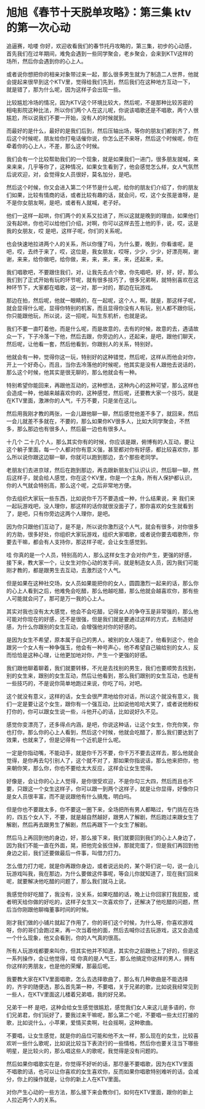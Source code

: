 # 旭旭《春节十天脱单攻略》：第三集 ktv的第一次心动

追逼赛，哈喽 你好，欢迎收看我们的春节托丹攻略的，第三集，初步的心动感，首先我们在过年期间，难免会遇到一些同学聚会，老乡聚会，会来到KTV这样的场所，然后你会遇到你的心上人。

或者说你想把你的相亲对象带过来一起，那么很多男生就为了制造二人世界，他就会提起来很早到这个KTV里，觉得给我们先到，然后我们在这种地方互动一下，就是错了，那为什么呢，因为这样子会出现一些。

比较尴尬冷场的情况，因为KTV这个环境比较大，然后呢，不是那种比较苏密的相电影院这种比法，所以你们两个人在这儿呢，你说该唱歌还是不唱歌，两个人很尴尬，所以说我们不要一开始，没有人的时候就到。

而最好的是什么，最好的是我们后到，然后压轴出场，等你的朋友们都到齐了，然后这个时候呢，朋友给你打电话催你说，你怎么还不来呀，然后这个时候呢，你在牵着你的心上人，不差，那么这个时候。

我们会有一个比较帮助我们的一个现象，就是如果我们一进门，很多朋友就喊，来来来来，几乎等你了，这种情况，如果女生看到了，他会感觉怎么样，女人气氛然后说欢迎，对，会觉得女人员很好，莫名加分，是吧。

然后这个时候，你又会进入第二个环节是什么呢，给你的朋友们介绍了，你的朋友们如果，比较有情商的话，或者比较有趣的话，就会问，哎，这个女孩是谁呀，是不是你女朋友啊，是吧，或者有人就喊，老子好。

他们一这样一起哄，你们两个的关系又拉进了，所以这就是晚到的理由，如果他们没有起哄，你也可以给他们介绍，对啊，你可以这样去签上他的手，说，哎，这是我的女朋友，哎 是吧，这样子呢，你们的关系呢。

也会快速地拉进两个人的关系，所以你懂了吗，为什么要，晚到，你看谁呢，是吧，哎，去终于来了，哎，这位是，我女朋友，哎呀，少少，少少，好漂亮啊，谢谢，来来，给你做吧，给你做，来，来，来，来，来，还起来，来。

我们唱歌吧，不要跟住我们，对，让我先去点个歌，你先唱吧，好，好，好，那么我们到了正式开始有玩的环节呢，就有很多技巧了，很多兄弟啊，就特别喜欢在这种环节下，大家都在唱歌，这一对，那一对的，那边在玩游戏。

那边在拍，然后呢，他就一眼睛的，在一起呢，这个人，啊，就是，那这样子呢，就会显得什么呢，显得你特别的机客，而且显得你没有人有玩，别人都不跟你玩，你只能跟他玩，所以说，这一招呢，叫生东机析，也就是说。

我们不要一直叮着他，而是什么呢，而是故意的，去有的时候，故意的去，遇请故众一下，下子冷落一下他，然后去跟，你旁边的人，还起来，是吧，跟他们聊天，然后呢，让他看一套，然后他看到，你跟别人的关系，特别好。

他就会有一种，觉得你这一玩，特别好的这种错觉，然后呢，这样从而他会对你，开上一个好奇心，而且，当你去冷落他的时候呢，他其实是没有人跟他去说话的，那么这个时候，他其实是很无聊的，那么他就会有一种。

特别希望你能回来，再跟他互动的，这种想法，这种内心的这种可望，那么这样也会造成一种，他越来越喜欢你的，这种感觉，然后呢，还要教大家一个技巧，就是在KTV里面，激淋你的人气，千万不要，只是坐在这儿。

然后用我刚才教的两张，一会儿跟他聊一聊，然后感觉他差不多了，就回来，然后一会儿就差不多就在，不要的，那么如果你KV很多人，比如大同学聚会，不然多，那么那边也有很多人，然后最一边也有很多人。

十几个 二十几个人，那么其实你有的时候，你应该是跟，俯博有的人互动，要让这个躺子里面，每一个人都对你有意义强，甚至都对你有好感，都比较喜欢你，那么所以说你跟这边聊一聊，你就可以跑到那边，去个那些老同学。

老朋友们去进京球，然后在跑到那边，再去跟新朋友们认识认识，然后聊一聊，然后这样子，就会给人感觉，你在这个KV里，你是一个主角，所有人保护都认识，你的人气就会特别高，那么这个呢，之后非常地方便。

你去组织大家玩一些东西，比如说你千万不要造成一种，什么结果说，来 我们来一起玩游戏吧，没人理你，那这样的话你就很没面子了，那你喜欢的女生就看到了，是吧，只有你旁边这两个人理你，是吧。

因为你只跟他们互动了，是不是，所以说你激烈这个人气，就会有很多，对你很多的方助，很多好处，你组织大家玩游戏，组织大家唱歌，或者说你要去唱歌所，你要去干嘛，都会有人支持你，那这样子呢，会让女生感觉到。

哇 你真的是一个人员，特别高的人，那么这样女生才会对你产生，更强的好感，接下来，教大家一个，让女生对你心动的发手间，就是制造女人员，因为我们可能刚才教的，都是跟男生去互动，去激烈这个人气。

但是如果在这种社交场，女人员如果能把你的女人，圆圆激烈一起来的话，那么你的心上人看到之后，他难免会吃醋，那么他越吃醋，那么他就会越喜欢你，那有些人可能就会问了，那可是万一我的心上人。

其实对我也没有太大感觉，他会不会吃醋，记得女人的争夺玉是非常强的，那么他可能对你现在的好感，还不是很强，但是我们就是要通过这样的方式，去制造好感，为什么你跟别的女生互动，会增强他对你的好感的。

是因为女生不希望，原本属于自己的男人，被别的女人强走了，他看到这个，他会跟另一个女人有一种争强玉，他会有一种号声心，他不希望自己输给别的女人，反而恰恰是这种心理，让他更加地对你，产生一个更强的好感。

我们跟他聊着聊着，我们就要转移，不光是去找别的男生，我们也要顺势去找到，别的女生来，跟别的女生互动，然后让他看到，那么我们跟别的女生互动，也是有一些技巧的，不是说你简单地跑过来说，你吃了吗，对吧。

这个就没有意义，这样的话，女生会很严肃地给你对话，所以这个就没有意义，我们一定是要让这个女生，跟你有一个强互动，比如说他哈哈大笑了，或者说他粉权打你的，你可以跟女生说一些，斗他开心的话，比如说好久不见。

感觉你变漂亮了，还多得点内涵，是吧，你说这种话，让这个女生，你充你笑，你也打你，那么你的心上人看到，然后这个时候，他就会吃醋了，那么我们要达到了效果，也就来了，但是记得有一个近机是什么呢。

一定是你指动嘴，不能动手，就是你千万不要，你千万不要去这样去，那么他就会觉得，是你再去勾引别人了，这个就不对了，那如果你指说话，那么他来把你，他来朝你笑，那么你，你也不要给太大反应，这样会让女生觉得。

好像是，会让你的心上人觉得，是你很受欢迎，不是你勾三大四，然后而且也不要，只跟这一个女生这样子，你可以跟一到两个这样子，就是让你显得，好像你只是女人员很丰富，而不是说跟他有什么搞鬼，明白吗。

但是你也不要跟太多，你不要这一圈下来，全场把所有男人都略过，专门挑在在场的，四五个女人下，不要，就是越自然越好，跟男人了解剧，然后跑过来跟女生了解剧，然后再去跟男生了解剧，然后再跟下一个女生了解剧。

然后马上再回到他的身边，好，那么接下来，我们就要回到我们的心上人身边了，因为我们不能一直在外面，晃，把他完全扳住掉，那就完蛋了，但是我们再回到他身边之前，我们还要做最后一件事，叫借力打力。

怎么借力打力呢，就是你再跟你身边，或者说远处的，某个哥们说一句，说一会儿玩游戏叫我，我在那边，为什么要做这件事呢，等会儿你就知道了，现在我们回来呢，就要解决他吃醋的问题了，那么我们就马上说。

我感觉你好吃醋了，我没有，没关系，如果吃醋的话，晚上让你回家打我屁股，或者明天给你做的好吃的，这样子女生又一次喜欢你了，还解决了他吃醋的问题，然后当你刚跟他聊梅董事时间的时候。

刚才我们做的小铺片就起了作用了，你的哥们这个时候，为什么呀，你喜欢游戏呀，你的哥们会跑过来，再一次当着他的面，然后去喊你过去玩游戏，这又会造成一个什么现象，他又会看到，你的人气真的很高。

所有人玩游戏都要来叫你，但其实他并不知道，其实你之前跟他上了好的，但是这一系列操作，会让他觉得，哇 你真的是人气王，那么他搞定你这样的男人，拥有你这样的男朋友，也是他的荣耀，那最后呢。

我要教大家在KTV里面唱歌，怎么去选择歌曲了，那么有几种歌曲是不能选择的，齐宇的随便选，那么首先第一种，不要唱，关于兄弟的歌，比如说我经常见到一些人，在KTV里面这儿楼着兄弟唱，我的好兄弟。

兄弟干一杯 是吧，这种会给女生感觉很尴尬，感觉我们女人来这儿是多语的，你们兄弟君，你们玩好了，要我过来干嘛呢，那么第二个呢，不要唱一些太烂打接的歌，比如说什么，小苹果，爱情买卖啊，社会摇啊，这种歌曲。

不要唱，让女生感觉，就是你的品位可能和他不太一样，那么现在的女生，比较喜欢听一些什么歌呢，比如说比较当下表流行的一些情格，然后你也要关注当下哪些明星，是比较火的，那么唱这些人的歌呢，我觉得是没有问题的。

然后如果你唱歌实在是，你觉得不好听的话，那尽量不要唱歌，因为在KTV里面不唱歌的话，也可以让你喜欢的女生喜欢你，反而如果你唱歌特别难听的话，会减分，你上的操作就是，让你的新上人在KTV里面。

对你产生心动的一些方法，那么接下来会教你们，如何在KTV里面，跟你的新上人拉近两个人的关系。
